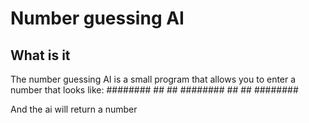 # Number guessing AI

## What is it
The number guessing AI is a small program that allows you to enter a number that looks like:
########
      ##
      ##
########
      ##
      ##
########

And the ai will return a number

